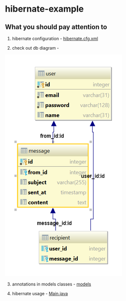 # hibernate-example

## What you should pay attention to

1. hibernate configuration - [hibernate.cfg.xml](src/main/resources/hibernate.cfg.xml)

2. check out db diagram -

![picture](schemata.png "database diagram generated by intellij idea")

3. annotations in models classes - [models](src/main/java/com/example/app/models)

3. hibernate usage - [Main.java](src/main/java/com/example/app/Main.java)
